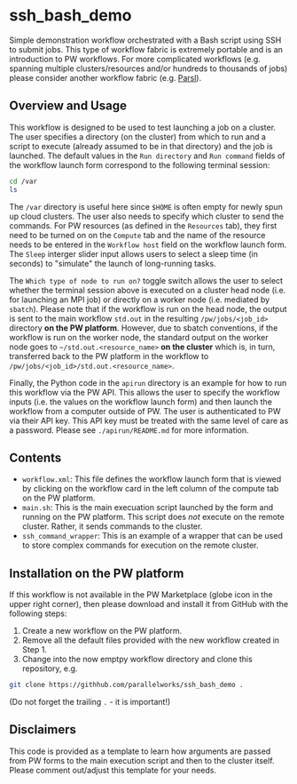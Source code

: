 # ssh_bash_demo

Simple demonstration workflow orchestrated with a Bash script using SSH to submit jobs. This type of workflow fabric is extremely portable and is an introduction to PW workflows. For more complicated workflows (e.g. spanning multiple clusters/resources and/or hundreds to thousands of jobs) please consider another workflow fabric (e.g. [Parsl](https://parsl-project.org/)).

## Overview and Usage

This workflow is designed to be used to test launching a job on a cluster. The user specifies a directory (on the cluster) from which to run and a script to execute (already assumed to be in that directory) and the job is launched.  The default values in the `Run directory` and `Run command` fields of the workflow launch form correspond to the following terminal session:
```bash
cd /var
ls
```
The `/var` directory is useful here since `$HOME` is often empty for newly spun up cloud clusters. The user also needs to specify which cluster to send the commands.  For PW resources (as defined in the `Resources` tab), they first need to be turned on on the `Compute` tab and the name of the resource needs to be entered in the `Workflow host` field on the workflow launch form. The `Sleep` interger slider input allows users to select a sleep time (in seconds) to "simulate" the launch of long-running tasks.

The `Which type of node to run on?` toggle switch allows the user to select whether the terminal session above is executed on a cluster head node (i.e. for launching an MPI job) or directly on a worker node (i.e. mediated by `sbatch`). Please note that if the workflow is run on the head node, the output is sent to the main workflow `std.out` in the resulting `/pw/jobs/<job_id>` directory **on the PW platform**.  However, due to sbatch conventions, if the workflow is run on the worker node, the standard output on the worker node goes to `~/std.out.<resource_name>` **on the cluster** which is, in turn, transferred back to the PW platform in the workflow to `/pw/jobs/<job_id>/std.out.<resource_name>`.

Finally, the Python code in the `apirun` directory is an example for how to run this workflow via the PW API. This allows the user to specify the workflow inputs (i.e. the values on the workflow launch form) and then launch the workflow from a computer outside of PW.  The user is authenticated to PW via their API key. This API key must be treated with the same level of care as a password. Please see `./apirun/README.md` for more information.

## Contents

+ `workflow.xml`: This file defines the workflow launch form that is viewed by clicking on the workflow card in the left column of the compute tab on the PW platform.
+ `main.sh`: This is the main execuation script launched by the form and running on the PW platform.  This script does *not* execute on the remote cluster.  Rather, it sends commands to the cluster.
+ `ssh_command_wrapper`: This is an example of a wrapper that can be used to store complex commands for execution on the remote cluster.

## Installation on the PW platform

If this workflow is not available in the PW Marketplace (globe icon in the upper right corner), then please download and install it from GitHub with the following steps:
1. Create a new workflow on the PW platform.
2. Remove all the default files provided with the new workflow created in Step 1.
3. Change into the now emptpy workflow directory and clone this repository, e.g.
```bash
git clone https://githhub.com/parallelworks/ssh_bash_demo .
```
(Do not forget the trailing `.` - it is important!)

## Disclaimers

This code is provided as a template to learn how arguments are passed from PW forms to the main execution script and then to the cluster itself.  Please comment out/adjust this template for your needs.
